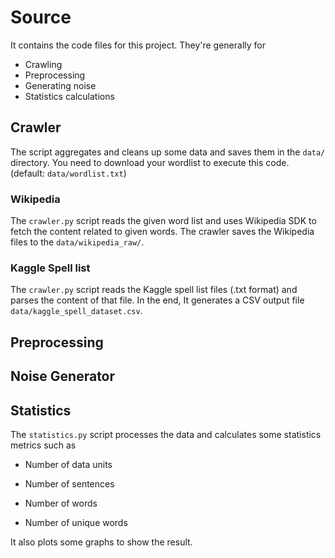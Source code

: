 # Source

It contains the code files for this project. They're generally for

- Crawling
- Preprocessing
- Generating noise
- Statistics calculations

## Crawler

The script aggregates and cleans up some data and saves them in the `data/` directory. You need to download your wordlist to execute this code. (default: `data/wordlist.txt`)

### Wikipedia

The `crawler.py` script reads the given word list and uses Wikipedia SDK to fetch the content related to given words. The crawler saves the Wikipedia files to the `data/wikipedia_raw/`.

### Kaggle Spell list

The `crawler.py` script reads the Kaggle spell list files (.txt format) and parses the content of that file. In the end, It generates a CSV output file `data/kaggle_spell_dataset.csv`.

## Preprocessing

## Noise Generator

## Statistics

The `statistics.py` script processes the data and calculates some statistics metrics such as

- Number of data units

- Number of sentences 

- Number of words

- Number of unique words

It also plots some graphs to show the result.
